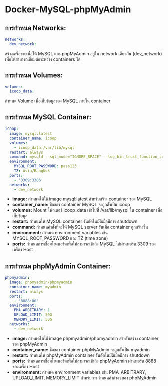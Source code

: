 # Docker-MySQL-phpMyAdmin
## การกำหนด Networks:
```yml
networks:
  dev_network:
```
สร้างเครือข่ายเพื่อให้ MySQL และ phpMyAdmin อยู่ใน network เดียวกัน (dev_network) เพื่อให้สามารถเชื่อมต่อระหว่าง containers ได้
## การกำหนด Volumes:
```yml
volumes:
  icoop_data:
```
กำหนด Volume เพื่อเก็บข้อมูลของ MySQL ภายใน container

## การกำหนด MySQL Container:
```yml
icoop: 
  image: mysql:latest
  container_name: icoop
  volumes:
    - icoop_data:/var/lib/mysql
  restart: always
  command: mysqld --sql_mode="IGNORE_SPACE" --log_bin_trust_function_creators=1 --low-priority-updates --max_allowed_packet=2G --innodb-buffer-pool-size=200M --net_write_timeout=3600 --net_read_timeout=3600
  environment:
    MYSQL_ROOT_PASSWORD: pass123
    TZ: Asia/Bangkok
  ports:
    - '3309:3306'
  networks:
    - dev_network
```
* **image:** กำหนดให้ใช้ image mysql:latest สำหรับสร้าง container ของ MySQL
* **container_name:** ชื่อของ container MySQL จะถูกตั้งเป็น icoop
* **volumes:** Mount โฟลเดอร์ icoop_data เข้าไปที่ /var/lib/mysql ใน container เพื่อเก็บข้อมูล
* **restart:** กำหนดให้ MySQL container รันอัตโนมัติเมื่อมีการ shutdown
* **command:** กำหนดคำสั่งที่จะให้ MySQL server รันเมื่อ container ถูกสร้างขึ้น
* **environment:** กำหนด environment variables เช่น MYSQL_ROOT_PASSWORD และ TZ (time zone)
* **ports:** กำหนดการเชื่อมโยงพอร์ตเพื่อให้สามารถเข้าถึง MySQL ได้ผ่านพอร์ต 3309 ของเครื่อง Host
## การกำหนด phpMyAdmin Container:
```yml
phpmyadmin:
  image: phpmyadmin/phpmyadmin
  container_name: myadmin
  restart: always
  ports:
    - '8888:80'
  environment:
    PMA_ARBITRARY: 1
    UPLOAD_LIMIT: 50G
    MEMORY_LIMIT: 50G
  networks:
    - dev_network
```
* **image:** กำหนดให้ใช้ image phpmyadmin/phpmyadmin สำหรับสร้าง container ของ phpMyAdmin
* **container_name:** ชื่อของ container phpMyAdmin จะถูกตั้งเป็น myadmin
* **restart:** กำหนดให้ phpMyAdmin container รันอัตโนมัติเมื่อมีการ shutdown
* **ports:** กำหนดการเชื่อมโยงพอร์ตเพื่อให้สามารถเข้าถึง phpMyAdmin ผ่านพอร์ต 8888 ของเครื่อง Host
* **environment:** กำหนด environment variables เช่น PMA_ARBITRARY, UPLOAD_LIMIT, MEMORY_LIMIT สำหรับการกำหนดค่าต่างๆ ของ phpMyAdmin
